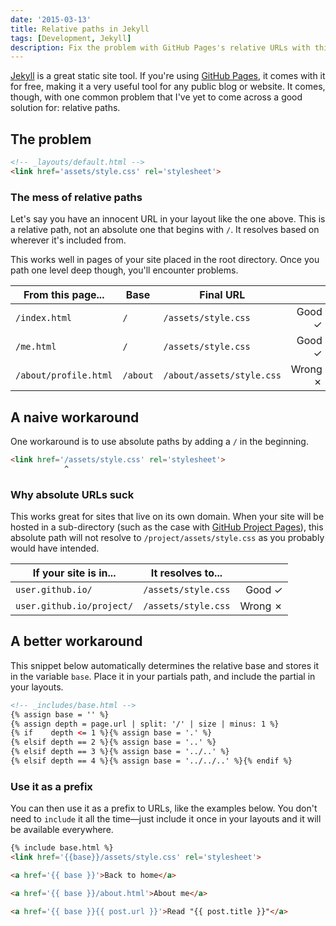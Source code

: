 ```yaml
---
date: '2015-03-13'
title: Relative paths in Jekyll
tags: [Development, Jekyll]
description: Fix the problem with GitHub Pages's relative URLs with this snippet.
---
```


[Jekyll] is a great static site tool. If you're using [GitHub Pages][gh-pages], it comes with it for free, making it a very useful tool for any public blog or website. It comes, though, with one common problem that I've yet to come across a good solution for: relative paths.

## The problem

```html
<!-- _layouts/default.html -->
<link href='assets/style.css' rel='stylesheet'>
```

### The mess of relative paths
Let's say you have an innocent URL in your layout like the one above. This is a relative path, not an absolute one that begins with `/`. It resolves based on wherever it's included from.

This works well in pages of your site placed in the root directory. Once you path one level deep though, you'll encounter problems.

| From this page...     | Base     | Final URL                 |         |
| --------------------- | -------- | ------------------------- | ------: |
| `/index.html`         | `/`      | `/assets/style.css`       | Good ✓  |
| `/me.html`            | `/`      | `/assets/style.css`       | Good ✓  |
| `/about/profile.html` | `/about` | `/about/assets/style.css` | Wrong ✗ |

## A naive workaround

One workaround is to use absolute paths by adding a `/` in the beginning.

```html
<link href='/assets/style.css' rel='stylesheet'>
            ^
```

### Why absolute URLs suck
This works great for sites that live on its own domain. When your site will be hosted in a sub-directory (such as the case with [GitHub Project Pages][gh-pages]), this absolute path will not resolve to `/project/assets/style.css` as you probably would have intended.


| If your site is in...     | It resolves to...   |         |
| ------------------------- | ------------------- | ------: |
| `user.github.io/`         | `/assets/style.css` | Good ✓  |
| `user.github.io/project/` | `/assets/style.css` | Wrong ✗ |

## A better workaround

This snippet below automatically determines the relative base and stores it in the variable `base`. Place it in your partials path, and include the partial in your layouts.

```html
<!-- _includes/base.html -->
{% assign base = '' %}
{% assign depth = page.url | split: '/' | size | minus: 1 %}
{% if    depth <= 1 %}{% assign base = '.' %}
{% elsif depth == 2 %}{% assign base = '..' %}
{% elsif depth == 3 %}{% assign base = '../..' %}
{% elsif depth == 4 %}{% assign base = '../../..' %}{% endif %}
```

### Use it as a prefix

You can then use it as a prefix to URLs, like the examples below. You don't need to `include` it all the time—just include it once in your layouts and it will be available everywhere.

```html
{% include base.html %}
<link href='{{base}}/assets/style.css' rel='stylesheet'>
```

```html
<a href='{{ base }}'>Back to home</a>
```

```html
<a href='{{ base }}/about.html'>About me</a>
```

```html
<a href='{{ base }}{{ post.url }}'>Read "{{ post.title }}"</a>
```

[Jekyll]: http://jekyllrb.com/
[gh-pages]: http://pages.github.com/
